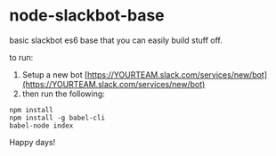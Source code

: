 # node-slackbot-base

basic slackbot es6 base that you can easily build stuff off.

to run:

1. Setup a new bot [https://YOURTEAM.slack.com/services/new/bot](https://YOURTEAM.slack.com/services/new/bot)
3. then run the following:

```
npm install
npm install -g babel-cli
babel-node index
```

Happy days!
